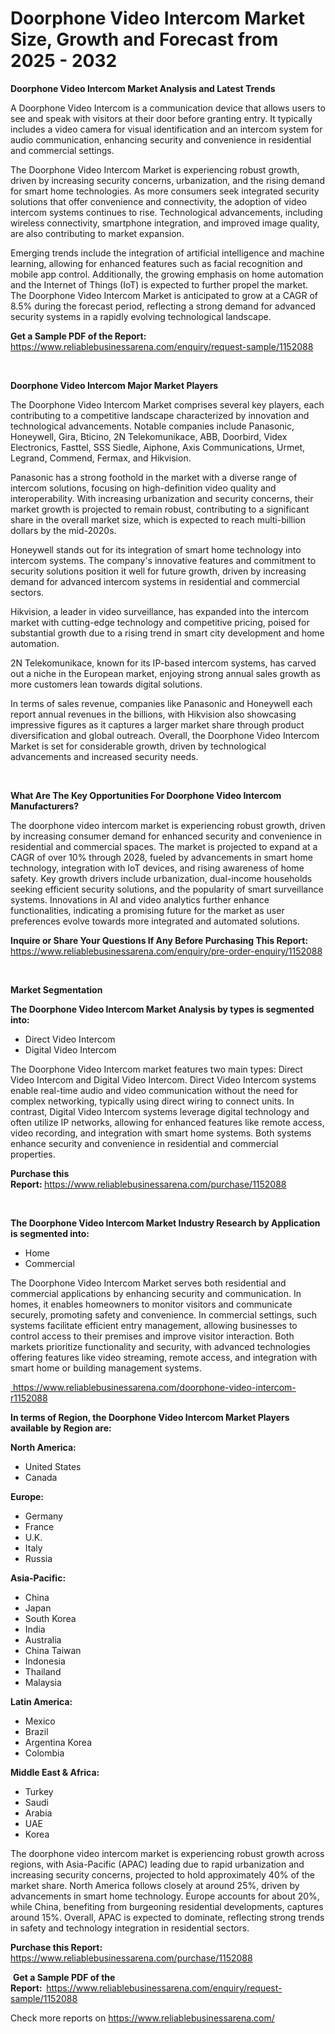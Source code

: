 <p><h1>Doorphone Video Intercom Market Size, Growth and Forecast from 2025 - 2032</h1></p><p><strong>Doorphone Video Intercom Market Analysis and Latest Trends</strong></p>
<p><p>A Doorphone Video Intercom is a communication device that allows users to see and speak with visitors at their door before granting entry. It typically includes a video camera for visual identification and an intercom system for audio communication, enhancing security and convenience in residential and commercial settings. </p><p>The Doorphone Video Intercom Market is experiencing robust growth, driven by increasing security concerns, urbanization, and the rising demand for smart home technologies. As more consumers seek integrated security solutions that offer convenience and connectivity, the adoption of video intercom systems continues to rise. Technological advancements, including wireless connectivity, smartphone integration, and improved image quality, are also contributing to market expansion.</p><p>Emerging trends include the integration of artificial intelligence and machine learning, allowing for enhanced features such as facial recognition and mobile app control. Additionally, the growing emphasis on home automation and the Internet of Things (IoT) is expected to further propel the market. The Doorphone Video Intercom Market is anticipated to grow at a CAGR of 8.5% during the forecast period, reflecting a strong demand for advanced security systems in a rapidly evolving technological landscape.</p></p>
<p><strong>Get a Sample PDF of the Report:&nbsp;</strong> <a href="https://www.reliablebusinessarena.com/enquiry/request-sample/1152088?utm_campaign=3181&utm_medium=2&utm_source=Github&utm_content=ia&utm_term=04042025&utm_id=doorphone-video-intercom">https://www.reliablebusinessarena.com/enquiry/request-sample/1152088</a></p>
<p>&nbsp;</p>
<p><strong>Doorphone Video Intercom Major Market Players</strong></p>
<p><p>The Doorphone Video Intercom Market comprises several key players, each contributing to a competitive landscape characterized by innovation and technological advancements. Notable companies include Panasonic, Honeywell, Gira, Bticino, 2N Telekomunikace, ABB, Doorbird, Videx Electronics, Fasttel, SSS Siedle, Aiphone, Axis Communications, Urmet, Legrand, Commend, Fermax, and Hikvision.</p><p>Panasonic has a strong foothold in the market with a diverse range of intercom solutions, focusing on high-definition video quality and interoperability. With increasing urbanization and security concerns, their market growth is projected to remain robust, contributing to a significant share in the overall market size, which is expected to reach multi-billion dollars by the mid-2020s.</p><p>Honeywell stands out for its integration of smart home technology into intercom systems. The company's innovative features and commitment to security solutions position it well for future growth, driven by increasing demand for advanced intercom systems in residential and commercial sectors.</p><p>Hikvision, a leader in video surveillance, has expanded into the intercom market with cutting-edge technology and competitive pricing, poised for substantial growth due to a rising trend in smart city development and home automation.</p><p>2N Telekomunikace, known for its IP-based intercom systems, has carved out a niche in the European market, enjoying strong annual sales growth as more customers lean towards digital solutions.</p><p>In terms of sales revenue, companies like Panasonic and Honeywell each report annual revenues in the billions, with Hikvision also showcasing impressive figures as it captures a larger market share through product diversification and global outreach. Overall, the Doorphone Video Intercom Market is set for considerable growth, driven by technological advancements and increased security needs.</p></p>
<p>&nbsp;</p>
<p><strong>What Are The Key Opportunities For Doorphone Video Intercom Manufacturers?</strong></p>
<p><p>The doorphone video intercom market is experiencing robust growth, driven by increasing consumer demand for enhanced security and convenience in residential and commercial spaces. The market is projected to expand at a CAGR of over 10% through 2028, fueled by advancements in smart home technology, integration with IoT devices, and rising awareness of home safety. Key growth drivers include urbanization, dual-income households seeking efficient security solutions, and the popularity of smart surveillance systems. Innovations in AI and video analytics further enhance functionalities, indicating a promising future for the market as user preferences evolve towards more integrated and automated solutions.</p></p>
<p><strong>Inquire or Share Your Questions If Any Before Purchasing This Report:</strong> <a href="https://www.reliablebusinessarena.com/enquiry/pre-order-enquiry/1152088?utm_campaign=3181&utm_medium=2&utm_source=Github&utm_content=ia&utm_term=04042025&utm_id=doorphone-video-intercom">https://www.reliablebusinessarena.com/enquiry/pre-order-enquiry/1152088</a></p>
<p>&nbsp;</p>
<p><strong>Market Segmentation</strong></p>
<p><strong>The Doorphone Video Intercom Market Analysis by types is segmented into:</strong></p>
<p><ul><li>Direct Video Intercom</li><li>Digital Video Intercom</li></ul></p>
<p><p>The Doorphone Video Intercom market features two main types: Direct Video Intercom and Digital Video Intercom. Direct Video Intercom systems enable real-time audio and video communication without the need for complex networking, typically using direct wiring to connect units. In contrast, Digital Video Intercom systems leverage digital technology and often utilize IP networks, allowing for enhanced features like remote access, video recording, and integration with smart home systems. Both systems enhance security and convenience in residential and commercial properties.</p></p>
<p><strong>Purchase this Report:&nbsp;</strong><a href="https://www.reliablebusinessarena.com/purchase/1152088?utm_campaign=3181&utm_medium=2&utm_source=Github&utm_content=ia&utm_term=04042025&utm_id=doorphone-video-intercom">https://www.reliablebusinessarena.com/purchase/1152088</a></p>
<p>&nbsp;</p>
<p><strong>The Doorphone Video Intercom Market Industry Research by Application is segmented into:</strong></p>
<p><ul><li>Home</li><li>Commercial</li></ul></p>
<p><p>The Doorphone Video Intercom Market serves both residential and commercial applications by enhancing security and communication. In homes, it enables homeowners to monitor visitors and communicate securely, promoting safety and convenience. In commercial settings, such systems facilitate efficient entry management, allowing businesses to control access to their premises and improve visitor interaction. Both markets prioritize functionality and security, with advanced technologies offering features like video streaming, remote access, and integration with smart home or building management systems.</p></p>
<p><a href="https://www.reliablebusinessarena.com/doorphone-video-intercom-r1152088?utm_campaign=3181&utm_medium=2&utm_source=Github&utm_content=ia&utm_term=04042025&utm_id=doorphone-video-intercom">&nbsp;https://www.reliablebusinessarena.com/doorphone-video-intercom-r1152088</a></p>
<p><strong>In terms of Region, the Doorphone Video Intercom Market Players available by Region are:</strong></p>
<p>
    <p> <strong> North America: </strong>
        <ul>
            <li>United States</li>
            <li>Canada</li>
        </ul>
        </p> 
    <p> <strong> Europe: </strong>
        <ul>
            <li>Germany</li>
            <li>France</li>
            <li>U.K.</li>
            <li>Italy</li>
            <li>Russia</li>
        </ul>
        </p> 
    <p> <strong> Asia-Pacific: </strong>
        <ul>
            <li>China</li>
            <li>Japan</li>
            <li>South Korea</li>
            <li>India</li>
            <li>Australia</li>
            <li>China Taiwan</li>
            <li>Indonesia</li>
            <li>Thailand</li>
            <li>Malaysia</li>
        </ul>
        </p> 
    <p> <strong> Latin America: </strong>
        <ul>
            <li>Mexico</li>
            <li>Brazil</li>
            <li>Argentina Korea</li>
            <li>Colombia</li>
        </ul>
        </p> 
    <p> <strong> Middle East & Africa: </strong>
        <ul>
            <li>Turkey</li>
            <li>Saudi</li>
            <li>Arabia</li>
            <li>UAE</li>
            <li>Korea</li>
        </ul>
    </p>
    </p>
<p><p>The doorphone video intercom market is experiencing robust growth across regions, with Asia-Pacific (APAC) leading due to rapid urbanization and increasing security concerns, projected to hold approximately 40% of the market share. North America follows closely at around 25%, driven by advancements in smart home technology. Europe accounts for about 20%, while China, benefiting from burgeoning residential developments, captures around 15%. Overall, APAC is expected to dominate, reflecting strong trends in safety and technology integration in residential sectors.</p></p>
<p><strong>Purchase this Report: </strong><a href="https://www.reliablebusinessarena.com/purchase/1152088?utm_campaign=3181&utm_medium=2&utm_source=Github&utm_content=ia&utm_term=04042025&utm_id=doorphone-video-intercom">https://www.reliablebusinessarena.com/purchase/1152088</a></p>
<p>&nbsp;<strong>Get a Sample PDF of the Report:&nbsp;&nbsp;</strong><a href="https://www.reliablebusinessarena.com/enquiry/request-sample/1152088?utm_campaign=3181&utm_medium=2&utm_source=Github&utm_content=ia&utm_term=04042025&utm_id=doorphone-video-intercom">https://www.reliablebusinessarena.com/enquiry/request-sample/1152088</a></p>
<p><strong></strong></p>
<p>Check more reports on <a href="https://www.reliablebusinessarena.com/?utm_campaign=3181&utm_medium=2&utm_source=Github&utm_content=ia&utm_term=04042025&utm_id=doorphone-video-intercom">https://www.reliablebusinessarena.com/</a></p>